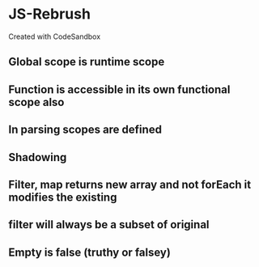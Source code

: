 # JS-Rebrush

Created with CodeSandbox

## Global scope is runtime scope

## Function is accessible in its own functional scope also

## In parsing scopes are defined

## Shadowing

## Filter, map returns new array and not forEach it modifies the existing

## filter will always be a subset of original

## Empty is false (truthy or falsey)
